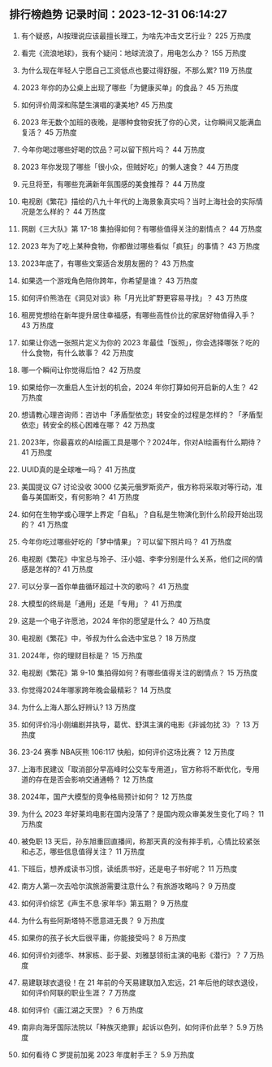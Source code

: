 
## 排行榜趋势 记录时间：2023-12-31 06:14:27
  
  1. 有个疑惑，AI按理说应该最擅长理工，为啥先冲击文艺行业？ 225 万热度
    
  2. 看完《流浪地球》，我有个疑问：地球流浪了，用电怎么办？ 155 万热度
    
  3. 为什么现在年轻人宁愿自己工资低点也要过得舒服，不那么累? 119 万热度
    
  4. 2023 年你的办公桌上出现了哪些「为健康买单」的食品？ 45 万热度
    
  5. 如何评价周深和陈楚生演唱的凄美地? 45 万热度
    
  6. 2023 年无数个加班的夜晚，是哪种食物安抚了你的心灵，让你瞬间又能满血复活？ 45 万热度
    
  7. 今年你喝过哪些好喝的饮品？可以留下照片吗？ 44 万热度
    
  8. 2023 年你发现了哪些「很小众，但贼好吃」的懒人速食？ 44 万热度
    
  9. 元旦将至，有哪些充满新年氛围感的美食推荐？ 44 万热度
    
  10. 电视剧《繁花》描绘的八九十年代的上海景象真实吗？当时上海社会的实际情况是怎么样的？ 44 万热度
    
  11. 网剧《三大队》第 17-18 集拍得如何？有哪些值得关注的剧情点？ 44 万热度
    
  12. 2023 年为了吃上某种食物，你都做过哪些看似「疯狂」的事情？ 43 万热度
    
  13. 2023年底了，有哪些文案适合发朋友圈的？ 43 万热度
    
  14. 如果选一个游戏角色陪你跨年，你希望是谁？ 43 万热度
    
  15. 如何评价熊浩在《洞见对谈》称「月光比旷野更容易寻找」？ 43 万热度
    
  16. 租房党想给在新年提升居住幸福感，有哪些高性价比的家居好物值得入手？ 43 万热度
    
  17. 如果让你选一张照片定义为你的 2023 年最佳「饭照」，你会选择哪张？吃的什么食物，有什么故事？ 42 万热度
    
  18. 哪一个瞬间让你觉得后怕？ 42 万热度
    
  19. 如果给你一次重启人生计划的机会，2024 年你打算如何开启新的人生？ 42 万热度
    
  20. 想请教心理咨询师：咨访中「矛盾型依恋」转安全的过程是怎样的？「矛盾型依恋」转安全的核心困难在哪？ 42 万热度
    
  21. 2023年，你最喜欢的AI绘画工具是哪个？2024年，你对AI绘画有什么期待？ 41 万热度
    
  22. UUID真的是全球唯一吗？ 41 万热度
    
  23. 美国提议 G7 讨论没收 3000 亿美元俄罗斯资产，俄方称将采取对等行动，准备与美国断交，有何影响？ 41 万热度
    
  24. 如何在生物学或心理学上界定「自私」？自私是生物演化到什么阶段开始出现的？ 41 万热度
    
  25. 今年你吃过哪些好吃的「梦中情果」？可以留下照片吗？ 41 万热度
    
  26. 电视剧《繁花》中宝总与玲子、汪小姐、李李分别是什么关系，他们之间的情感是怎样的? 41 万热度
    
  27. 可以分享一首你单曲循环超过十次的歌吗？ 41 万热度
    
  28. 大模型的终局是「通用」还是「专用」？ 41 万热度
    
  29. 这是一个电子许愿池，2024 年你的愿望是什么？ 40 万热度
    
  30. 电视剧《繁花》中，爷叔为什么会选中宝总？ 18 万热度
    
  31. 2024年，你的理财目标是？ 15 万热度
    
  32. 电视剧《繁花》第 9-10 集拍得如何？有哪些值得关注的剧情点？ 15 万热度
    
  33. 你觉得2024年哪家跨年晚会最精彩？ 14 万热度
    
  34. 为什么上海人那么好辨认? 13 万热度
    
  35. 如何评价冯小刚编剧并执导，葛优、舒淇主演的电影《非诚勿扰 3》？ 13 万热度
    
  36. 23-24 赛季 NBA灰熊 106:117 快船，如何评价这场比赛？ 12 万热度
    
  37. 上海市民建议「取消部分早高峰时公交车专用道」，官方称将不断优化，专用道的存在是否会影响交通通畅？ 12 万热度
    
  38. 2024年，国产大模型的竞争格局预计如何？ 12 万热度
    
  39. 为什么 2023 年好莱坞电影在国内没落了？是国内观众审美发生变化了吗？ 11 万热度
    
  40. 被免职 13 天后，孙东旭重回直播间，称那天真的没有摔手机，心情比较紧张和忐忑，哪些信息值得关注？ 11 万热度
    
  41. 下班后，想养成读书习惯，读纸质书好，还是电子书好呢？ 11 万热度
    
  42. 南方人第一次去哈尔滨旅游需要注意什么？有旅游攻略吗？ 9 万热度
    
  43. 如何评价综艺《声生不息·家年华》第五期？ 9 万热度
    
  44. 为什么有些阿斯塔特不愿意进无畏？ 9 万热度
    
  45. 如果你的孩子长大后很平庸，你能接受吗？ 8 万热度
    
  46. 如何评价刘德华、林家栋、彭于晏、刘雅瑟领衔主演的电影《潜行》？ 7 万热度
    
  47. 易建联球衣退役！在 21 年前的今天易建联加入宏远，21 年后他的球衣退役，如何评价阿联的职业生涯？ 7 万热度
    
  48. 如何评价《画江湖之天罡》？ 6 万热度
    
  49. 南非向海牙国际法院以「种族灭绝罪」起诉以色列，如何评价此举？ 5.9 万热度
    
  50. 如何看待 C 罗提前加冕 2023 年度射手王？ 5.9 万热度
    